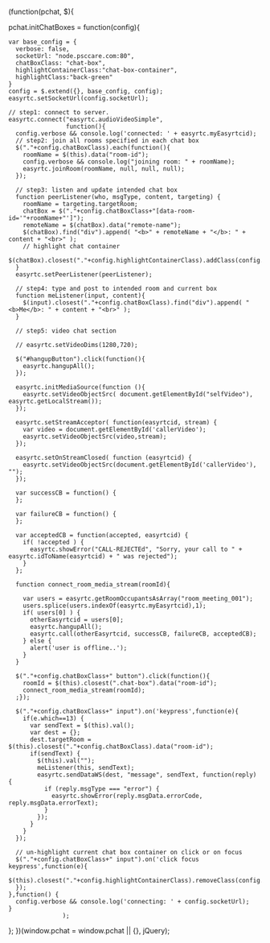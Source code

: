 (function(pchat, $){

  pchat.initChatBoxes = function(config){

    var base_config = {
      verbose: false,
      socketUrl: "node.psccare.com:80",
      chatBoxClass: "chat-box",
      highlightContainerClass:"chat-box-container",
      highlightClass:"back-green"
    }
    config = $.extend({}, base_config, config);
    easyrtc.setSocketUrl(config.socketUrl);

    // step1: connect to server.
    easyrtc.connect("easyrtc.audioVideoSimple", 
                    function(){
      config.verbose && console.log('connected: ' + easyrtc.myEasyrtcid);
      // step2: join all rooms specified in each chat box
      $("."+config.chatBoxClass).each(function(){
        roomName = $(this).data("room-id");
        config.verbose && console.log("joining room: " + roomName);
        easyrtc.joinRoom(roomName, null, null, null);
      });

      // step3: listen and update intended chat box
      function peerListener(who, msgType, content, targeting) {
        roomName = targeting.targetRoom;
        chatBox = $("."+config.chatBoxClass+"[data-room-id='"+roomName+"']");
        remoteName = $(chatBox).data("remote-name");
        $(chatBox).find("div").append( "<b>" + remoteName + "</b>: " + content + "<br>" );
        // highlight chat container
        $(chatBox).closest("."+config.highlightContainerClass).addClass(config.highlightClass);
      }
      easyrtc.setPeerListener(peerListener);

      // step4: type and post to intended room and current box
      function meListener(input, content){
        $(input).closest("."+config.chatBoxClass).find("div").append( "<b>Me</b>: " + content + "<br>" );
      }

      // step5: video chat section
      
      // easyrtc.setVideoDims(1280,720);

      $("#hangupButton").click(function(){
        easyrtc.hangupAll();
      });

      easyrtc.initMediaSource(function (){
        easyrtc.setVideoObjectSrc( document.getElementById("selfVideo"), easyrtc.getLocalStream());
      });

      easyrtc.setStreamAcceptor( function(easyrtcid, stream) {
        var video = document.getElementById('callerVideo');
        easyrtc.setVideoObjectSrc(video,stream);
      });

      easyrtc.setOnStreamClosed( function (easyrtcid) {
        easyrtc.setVideoObjectSrc(document.getElementById('callerVideo'), "");
      });

      var successCB = function() {
      };

      var failureCB = function() {
      };
      
      var acceptedCB = function(accepted, easyrtcid) {
        if( !accepted ) {
          easyrtc.showError("CALL-REJECTEd", "Sorry, your call to " + easyrtc.idToName(easyrtcid) + " was rejected");
        }
      };

      function connect_room_media_stream(roomId){

        var users = easyrtc.getRoomOccupantsAsArray("room_meeting_001");
        users.splice(users.indexOf(easyrtc.myEasyrtcid),1);
        if( users[0] ) {
          otherEasyrtcid = users[0];
          easyrtc.hangupAll();
          easyrtc.call(otherEasyrtcid, successCB, failureCB, acceptedCB);
        } else {
          alert('user is offline..');
        }
      }
      
      $("."+config.chatBoxClass+" button").click(function(){
        roomId = $(this).closest(".chat-box").data("room-id");
        connect_room_media_stream(roomId);
      ;});

      $("."+config.chatBoxClass+" input").on('keypress',function(e){
        if(e.which==13) {
          var sendText = $(this).val();
          var dest = {};
          dest.targetRoom = $(this).closest("."+config.chatBoxClass).data("room-id");
          if(sendText) {
            $(this).val("");
            meListener(this, sendText);
            easyrtc.sendDataWS(dest, "message", sendText, function(reply) {
              if (reply.msgType === "error") {
                easyrtc.showError(reply.msgData.errorCode, reply.msgData.errorText);
              }
            });
          }
        }
      });

      // un-highlight current chat box container on click or on focus
      $("."+config.chatBoxClass+" input").on('click focus keypress',function(e){
        $(this).closest("."+config.highlightContainerClass).removeClass(config.highlightClass);
      });
    },function() { 
      config.verbose && console.log('connecting: ' + config.socketUrl);
    }
                   );
  };
})(window.pchat = window.pchat || {}, jQuery);
